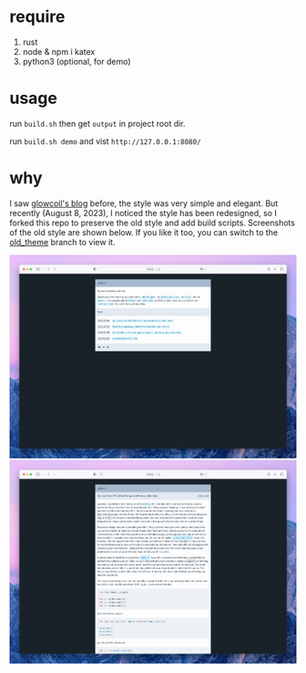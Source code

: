 # require
1. rust
2. node & npm i katex
3. python3 (optional, for demo)

# usage
run `build.sh` then get `output` in project root dir.

run `build.sh demo` and vist `http://127.0.0.1:8080/`

# why
I saw [glowcoil's blog](https://glowcoil.com/) before, the style was very simple and elegant. But recently (August 8, 2023), I noticed the style has been redesigned, so I forked this repo to preserve the old style and add build scripts. Screenshots of the old style are shown below. If you like it too, you can switch to the [old_theme](https://github.com/zhangziang/glowcoil_site/tree/old_theme) branch to view it.

![home](https://github.com/zhangziang/glowcoil_site/blob/master/screenshot/home.jpeg)
![post](https://github.com/zhangziang/glowcoil_site/blob/master/screenshot/post.jpeg)
